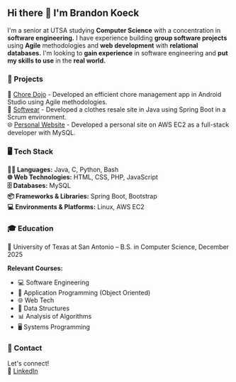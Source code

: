## Hi there 👋 I'm Brandon Koeck

<!-- ![Linux Penguin](https://shellsamurai.com/wp-content/uploads/2023/04/tux.jpg) -->

I'm a senior at UTSA studying **Computer Science** with a concentration in **software engineering.** I have experience building **group software projects** using **Agile** methodologies and **web development** with **relational databases.** I'm looking to **gain experience** in software engineering and **put my skills to use** in the **real world.**

### 👷 Projects
🧹 [Chore Dojo](https://github.com/NathanZunigaCS/Chore-Dojo24) - Developed an efficient chore management app in Android Studio using Agile methodologies.  
👕 [Softwear](https://github.com/bichttor/Softwear) - Developed a clothes resale site in Java using Spring Boot in a Scrum environment.  
🌐 [Personal Website](https://github.com/brandonkoeck/Personal-Website) - Developed a personal site on AWS EC2 as a full-stack developer with MySQL.

### 🖥️ Tech Stack

**🧑‍💻 Languages:** Java, C, Python, Bash  
**🌐 Web Technologies:** HTML, CSS, PHP, JavaScript  
**🗄️ Databases:** MySQL  
**📦 Frameworks & Libraries:** Spring Boot, Bootstrap  
**💻 Environments & Platforms:** Linux, AWS EC2  

### 🎓 Education
📖 University of Texas at San Antonio – B.S. in Computer Science, December 2025  

**Relevant Courses:** 
- 💻 Software Engineering  
- 🧱 Application Programming (Object Oriented)
- 🌐 Web Tech  
- 🌲 Data Structures  
- 📊 Analysis of Algorithms  
- 🖥️ Systems Programming

### 📩 Contact
Let's connect!  
🔗 [LinkedIn](https://www.linkedin.com/in/brandonkoeck/)

<!--
**brandonkoeck/brandonkoeck** is a ✨ _special_ ✨ repository because its `README.md` (this file) appears on your GitHub profile.

Here are some ideas to get you started:

- 🔭 I’m currently working on ...
- 🌱 I’m currently learning ...
- 👯 I’m looking to collaborate on ...
- 🤔 I’m looking for help with ...
- 💬 Ask me about ...
- 📫 How to reach me: ...
- 😄 Pronouns: ...
- ⚡ Fun fact: ...
-->
